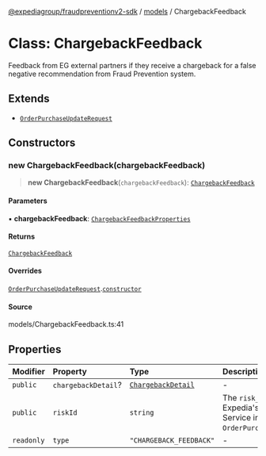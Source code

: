 [@expediagroup/fraudpreventionv2-sdk](../../index.md) / [models](../index.md) / ChargebackFeedback

# Class: ChargebackFeedback

Feedback from EG external partners if they receive a chargeback for a false negative recommendation from Fraud Prevention system.

## Extends

- [`OrderPurchaseUpdateRequest`](OrderPurchaseUpdateRequest.md)

## Constructors

### new ChargebackFeedback(chargebackFeedback)

> **new ChargebackFeedback**(`chargebackFeedback`): [`ChargebackFeedback`](ChargebackFeedback.md)

#### Parameters

▪ **chargebackFeedback**: [`ChargebackFeedbackProperties`](../interfaces/ChargebackFeedbackProperties.md)

#### Returns

[`ChargebackFeedback`](ChargebackFeedback.md)

#### Overrides

[`OrderPurchaseUpdateRequest`](OrderPurchaseUpdateRequest.md).[`constructor`](OrderPurchaseUpdateRequest.md#constructors)

#### Source

models/ChargebackFeedback.ts:41

## Properties

| Modifier | Property | Type | Description | Inheritance | Source |
| :------ | :------ | :------ | :------ | :------ | :------ |
| `public` | `chargebackDetail`? | [`ChargebackDetail`](ChargebackDetail.md) | - | - | models/ChargebackFeedback.ts:36 |
| `public` | `riskId` | `string` | The `risk_id` provided by Expedia\'s Fraud Prevention Service in the `OrderPurchaseScreenResponse`. | [`OrderPurchaseUpdateRequest`](OrderPurchaseUpdateRequest.md).`riskId` | models/OrderPurchaseUpdateRequest.ts:32 |
| `readonly` | `type` | `"CHARGEBACK_FEEDBACK"` | - | - | models/ChargebackFeedback.ts:39 |
